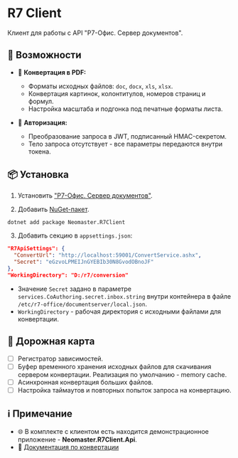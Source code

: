 # R7 Client
Клиент для работы с API "Р7-Офис. Сервер документов".

## 🚀 Возможности

- 📄 **Конвертация в PDF:**
  - Форматы исходных файлов: `doc`, `docx`, `xls`, `xlsx`.
  - Конвертация картинок, колонтитулов, номеров страниц и формул.
  - Настройка масштаба и подгонка под печатные форматы листа.

- 🔐 **Авторизация:**
  - Преобразование запроса в JWT, подписанный HMAC-секретом.
  - Тело запроса отсутствует - все параметры передаются внутри токена.

## 📦 Установка

1. Установить ["Р7-Офис. Сервер документов"](https://support.r7-office.ru/document_server/install-document_server/ds_docker/docker_install_ds/).

2. Добавить [NuGet-пакет](https://www.nuget.org/packages/Neomaster.R7Client).

```bash
dotnet add package Neomaster.R7Client
```
3. Добавить секцию в `appsettings.json`:

```json
"R7ApiSettings": {
  "ConvertUrl": "http://localhost:59001/ConvertService.ashx",
  "Secret": "eGzvoLPMEIJnGYEBIb30N8GvodOBnoJF"
},
"WorkingDirectory": "D:/r7/conversion"
```
- Значение `Secret` задано в параметре `services.CoAuthoring.secret.inbox.string`
  внутри контейнера в файле `/etc/r7-office/documentserver/local.json`.
- `WorkingDirectory` - рабочая директория с исходными файлами для конвертации.

## 📅 Дорожная карта

- [ ] Регистратор зависимостей.
- [ ] Буфер временного хранения исходных файлов для скачивания сервером конвертации.
      Реализация по умолчанию - memory cache.
- [ ] Асинхронная конвертация больших файлов.
- [ ] Настройка таймаутов и повторных попыток запроса на конвертацию.

## ℹ️ Примечание

- 🌐 В комплекте с клиентом есть находится демонстрационное приложение - **Neomaster.R7Client.Api**.
- 📖 [Документация по конвертации](https://support.r7-office.ru/document_server/api-document_server/more_api/conversion-api/)

